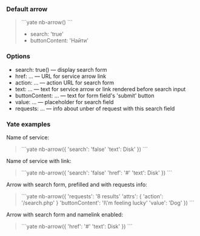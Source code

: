 ### Default arrow
> <div example="arrow-default"/>
> ```yate
> nb-arrow()
> ```
>
> * search: 'true'
> * buttonContent: 'Найти'

### Options

* search: true() — display search form
* href: ... — URL for service arrow link
* action: ... — action URL for search form
* text: ... — text for service arrow or link rendered before search input
* buttonContent: ... — text for form field's 'submit' button
* value: ... — placeholder for search field
* requests: ... — info about unber of request with this search field

### Yate examples

Name of service:

> <div example="arrow-service"/>
> ```yate
> nb-arrow({
>     'search': 'false'
>     'text': Disk'
> })
> ```


Name of service with link:

> <div example="arrow-service-link"/>
> ```yate
> nb-arrow({
>     'search': 'false'
>     'href': '#'
>     'text': Disk'
> })
> ```

Arrow with search form, prefilled and with requests info:

> <div example="arrow-search-requests"/>
> ```yate
> nb-arrow({
>      'requests': '8 results'
>      'attrs': {
>        'action': '/search.php'
>      }
>      'buttonContent': 'I\'m feeling lucky'
>      'value': 'Dog'
> })
> ```

Arrow with search form and namelink enabled:

> <div  example="arrow-search-service" />
> ```yate
> nb-arrow({
>     'href': '#'
>     'text': Disk'
> })
> ```

